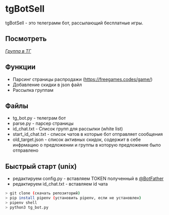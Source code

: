 # tgBotSell

tgBotSell - это телеграмм бот, рассылающий бесплатные игры.

## Посмотреть

[*Группа в ТГ*](https://t.me/joinchat/IpUDlZtYS0dmZDVi)


## Функции 
- Парсинг страницы распродажи (https://freegames.codes/game/)
- Добавление скидки в json файл
- Рассылка группам

## Файлы
- tg_bot.py - телеграм бот
- parse.py - парсер страницы
- id_chat.txt - Список групп для рассылки (white list)
- start_id_chat.txt - список чатов в которые бот отправляет сообщения
- old_target.json - список активных скидок, содержит в себе инфрмацию о предложении и группы в которую предложение было отправлено

## Быстрый старт (unix)
- редактируем config.py - вставляем TOKEN полученный в [@BotFather](https://telegram.me/BotFather "BotFather")
- редактируем id_chat.txt - вставляем id чата
```sh
> git clone (скачать репозиторий) 
> pip install pipenv (установить pipenv, если не установлен)
> pipenv shell 
> python3 tg_bot.py
```

